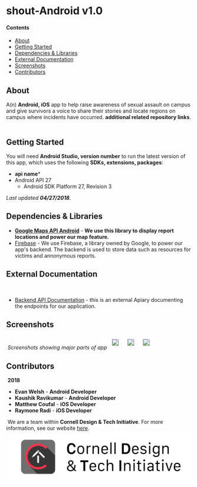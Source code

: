 # shout-Android v1.0
#### Contents
  - [About](#about)
  - [Getting Started](#getting-started)
  - [Dependencies & Libraries](#dependencies--libraries)
  - [External Documentation](#external-documentation)
  - [Screenshots](#screenshots)
  - [Contributors](#contributors)
​
## About
A(n) **Android, iOS** app to help raise awareness of sexual assault on campus and give survivors a voice to share their stories and locate regions on campus where incidents have occurred. **additional related repository links**.
​
## Getting Started
You will need **Android Studio, version number** to run the latest version of this app, which uses the following **SDKs, extensions, packages**:
​
 * **api name***
 * Android API 27
   * Android SDK Platform 27, Revision 3
 
_Last updated **04/27/2018**_.
​
## Dependencies & Libraries
 * **[Google Maps API Android](https://developers.google.com/maps/documentation/android-sdk/intro)** - **We use this library to display report locations and power our map feature.**
 * [Firebase](https://firebase.google.com/) - We use Firebase, a library owned by Google, to power our app's backend. The backend is used to store data such as resources for victims and annonymous reports.
​
## External Documentation
​
* [Backend API Documentation](https://apiary.io/) - this is an external Apiary documenting the endpoints for our application.
​
## Screenshots
​
_Screenshots showing major parts of app_
​
<img src="https://raw.githubusercontent.com/cornell-dti/o-week-android/master/Screenshots/1.png" width="250px" style="margin: 10px; border: 1px rgba(0,0,0,0.4) solid;"> <img src="https://raw.githubusercontent.com/cornell-dti/o-week-android/master/Screenshots/2.png" width="250px" style="margin: 10px; border: 1px rgba(0,0,0,0.4) solid;"> <img src="https://raw.githubusercontent.com/cornell-dti/o-week-android/master/Screenshots/3.png" width="250px" style="margin: 10px; border: 1px rgba(0,0,0,0.4) solid;">
​
## Contributors
​
**2018**
 * **Evan Welsh** - **Android Developer**
 * **Kaushik Ravikumar** - **Android Developer**
 * **Matthew Coufal** - **iOS Developer**
 * **Raymone Radi** - **iOS Developer**
 
​
We are a team within **Cornell Design & Tech Initiative**. For more information, see our website [here](https://cornelldti.org/).
<img src="https://raw.githubusercontent.com/cornell-dti/design/master/Branding/Wordmark/Dark%20Text/Transparent/Wordmark-Dark%20Text-Transparent%403x.png">
​

